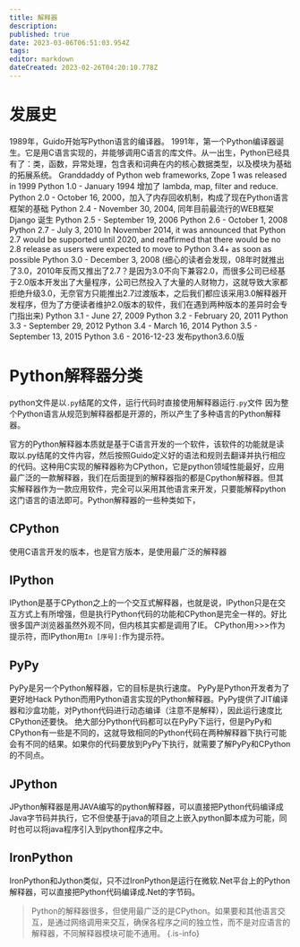 ```yaml
---
title: 解释器
description: 
published: true
date: 2023-03-06T06:51:03.954Z
tags: 
editor: markdown
dateCreated: 2023-02-26T04:20:10.778Z
---
```


# 发展史
  1989年，Guido开始写Python语言的编译器。
  1991年，第一个Python编译器诞生。它是用C语言实现的，并能够调用C语言的库文件。从一出生，Python已经具有了：类，函数，异常处理，包含表和词典在内的核心数据类型，以及模块为基础的拓展系统。
  Granddaddy of Python web frameworks, Zope 1 was released in 1999
  Python 1.0 - January 1994 增加了 lambda, map, filter and reduce.
  Python 2.0 - October 16, 2000，加入了内存回收机制，构成了现在Python语言框架的基础
  Python 2.4 - November 30, 2004, 同年目前最流行的WEB框架Django 诞生
  Python 2.5 - September 19, 2006
  Python 2.6 - October 1, 2008
  Python 2.7 - July 3, 2010
  In November 2014, it was announced that Python 2.7 would be supported until 2020, and reaffirmed that there would be no 2.8 release as users were expected to move to Python 3.4+ as soon as possible
  Python 3.0 - December 3, 2008 (细心的读者会发现，08年时就推出了3.0，2010年反而又推出了2.7？是因为3.0不向下兼容2.0，而很多公司已经基于2.0版本开发出了大量程序，公司已然投入了大量的人财物力，这就导致大家都拒绝升级3.0，无奈官方只能推出2.7过渡版本，之后我们都应该采用3.0解释器开发程序，但为了方便读者维护2.0版本的软件，我们在遇到两种版本的差异时会专门指出来)
  Python 3.1 - June 27, 2009
  Python 3.2 - February 20, 2011
  Python 3.3 - September 29, 2012
  Python 3.4 - March 16, 2014
  Python 3.5 - September 13, 2015
  Python 3.6 - 2016-12-23 发布python3.6.0版

# Python解释器分类

python文件是以`.py`结尾的文件，运行代码时直接使用解释器运行`.py`文件 因为整个Python语言从规范到解释器都是开源的，所以产生了多种语言的Python解释器。

官方的Python解释器本质就是基于C语言开发的一个软件，该软件的功能就是读取以.py结尾的文件内容，然后按照Guido定义好的语法和规则去翻译并执行相应的代码。这种用C实现的解释器称为CPython，它是python领域性能最好，应用最广泛的一款解释器，我们在后面提到的解释器指的都是Cpython解释器。但其实解释器作为一款应用软件，完全可以采用其他语言来开发，只要能解释python这门语言的语法即可。Python解释器的一些种类如下，

## CPython
使用C语言开发的版本，也是官方版本，是使用最广泛的解释器
## IPython
IPython是基于CPython之上的一个交互式解释器，也就是说，IPython只是在交互方式上有所增强，但是执行Python代码的功能和CPython是完全一样的。好比很多国产浏览器虽然外观不同，但内核其实都是调用了IE。 CPython用>>>作为提示符，而IPython用`In [序号]:`作为提示符。
## PyPy
PyPy是另一个Python解释器，它的目标是执行速度。 PyPy是Python开发者为了更好地Hack Python而用Python语言实现的Python解释器。PyPy提供了JIT编译器和沙盒功能，对Python代码进行动态编译（注意不是解释），因此运行速度比CPython还要快。 绝大部分Python代码都可以在PyPy下运行，但是PyPy和CPython有一些是不同的，这就导致相同的Python代码在两种解释器下执行可能会有不同的结果。如果你的代码要放到PyPy下执行，就需要了解PyPy和CPython的不同点。
## JPython
JPython解释器是用JAVA编写的python解释器，可以直接把Python代码编译成Java字节码并执行，它不但使基于java的项目之上嵌入python脚本成为可能，同时也可以将java程序引入到python程序之中。
## IronPython
IronPython和Jython类似，只不过IronPython是运行在微软.Net平台上的Python解释器，可以直接把Python代码编译成.Net的字节码。


> Python的解释器很多，但使用最广泛的是CPython。如果要和其他语言交互，是通过网络调用来交互，确保各程序之间的独立性，而不是对应语言的解释器，不同解释器模块可能不通用。
{.is-info}

